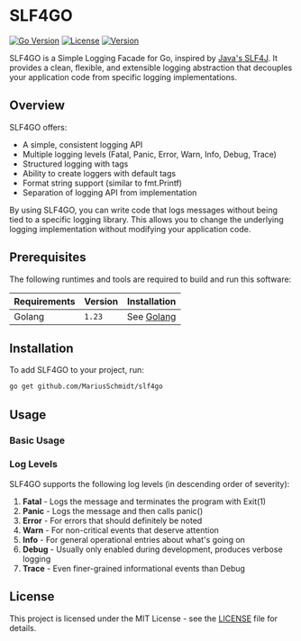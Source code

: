 # SLF4GO

[![Go Version](https://img.shields.io/badge/Go-1.23-blue.svg)](https://go.dev/dl/)
[![License](https://img.shields.io/badge/License-MIT-green.svg)](https://opensource.org/licenses/MIT)
[![Version](https://img.shields.io/badge/Version-1.0.0-brightgreen.svg)](https://github.com/MariusSchmidt/slf4go)

SLF4GO is a Simple Logging Facade for Go, inspired by [Java's SLF4J](https://github.com/qos-ch/slf4j). It provides a clean, flexible, and extensible logging abstraction that decouples your application code from specific logging implementations.

## Overview

SLF4GO offers:

- A simple, consistent logging API
- Multiple logging levels (Fatal, Panic, Error, Warn, Info, Debug, Trace)
- Structured logging with tags
- Ability to create loggers with default tags
- Format string support (similar to fmt.Printf)
- Separation of logging API from implementation

By using SLF4GO, you can write code that logs messages without being tied to a specific logging library. This allows you to change the underlying logging implementation without modifying your application code.

## Prerequisites

The following runtimes and tools are required to build and run this software:

| Requirements | Version | Installation                    |
|--------------|---------|--------------------------------|
| Golang       | `1.23`  | See [Golang](https://go.dev/dl/) |

## Installation

To add SLF4GO to your project, run:

```bash
go get github.com/MariusSchmidt/slf4go
```

## Usage

### Basic Usage

### Log Levels

SLF4GO supports the following log levels (in descending order of severity):

1. **Fatal** - Logs the message and terminates the program with Exit(1)
2. **Panic** - Logs the message and then calls panic()
3. **Error** - For errors that should definitely be noted
4. **Warn** - For non-critical events that deserve attention
5. **Info** - For general operational entries about what's going on
6. **Debug** - Usually only enabled during development, produces verbose logging
7. **Trace** - Even finer-grained informational events than Debug

## License

This project is licensed under the MIT License - see the [LICENSE](LICENSE) file for details.